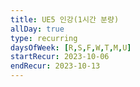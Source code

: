 ```yaml
---
title: UE5 인강(1시간 분량)
allDay: true
type: recurring
daysOfWeek: [R,S,F,W,T,M,U]
startRecur: 2023-10-06
endRecur: 2023-10-13
---
```

